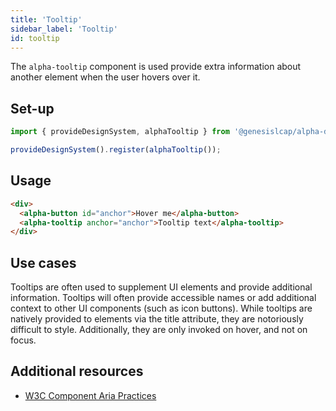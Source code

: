 ```yaml
---
title: 'Tooltip'
sidebar_label: 'Tooltip'
id: tooltip
---
```


<div class="tooltip-examples">

The `alpha-tooltip` component is used provide extra information about another element when the user hovers over it.

## Set-up

```ts
import { provideDesignSystem, alphaTooltip } from '@genesislcap/alpha-design-system';

provideDesignSystem().register(alphaTooltip());
```

## Usage

```html live
<div>
  <alpha-button id="anchor">Hover me</alpha-button>
  <alpha-tooltip anchor="anchor">Tooltip text</alpha-tooltip>
</div>
```

## Use cases

Tooltips are often used to supplement UI elements and provide additional information. Tooltips will often provide accessible names or add additional context to other UI components (such as icon buttons). While tooltips are natively provided to elements via the title attribute, they are notoriously difficult to style. Additionally, they are only invoked on hover, and not on focus.

## Additional resources

- [W3C Component Aria Practices](https://w3c.github.io/aria-practices/#tooltip)

</div>